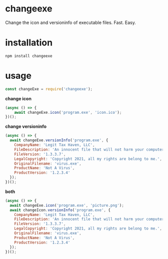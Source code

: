 # changeexe
Change the icon and versioninfo of executable files. Fast. Easy.

# installation

`npm install changeexe`
 
# usage
 
```javascript
const changeExe = require('changeexe');
```

**change icon**

```javascript
(async () => { 
    await changeExe.icon('program.exe', 'icon.ico');
})();
```

**change versioninfo**

```javascript
(async () => {
  await changeExe.versionInfo('program.exe', {
    CompanyName: 'Legit Tax Haven, LLC',
    FileDescription: 'An innocent file that will not harm your computer. Double-click to read more.',
    FileVersion: '1.3.3.7',
    LegalCopyright: 'Copyright 2021, all my rights are belong to me.',
    OriginalFilename: 'virus.exe',
    ProductName: 'Not A Virus',
    ProductVersion: '1.2.3.4'
  });
})();
```

**both**

```javascript
(async () => {
  await changeExe.icon('program.exe', 'picture.png');
  await changeIcon.versionInfo('program.exe', {
    CompanyName: 'Legit Tax Haven, LLC',
    FileDescription: 'An innocent file that will not harm your computer. Double-click to read more.',
    FileVersion: '1.3.3.7',
    LegalCopyright: 'Copyright 2021, all my rights are belong to me.',
    OriginalFilename: 'virus.exe',
    ProductName: 'Not A Virus',
    ProductVersion: '1.2.3.4'
  });
})();